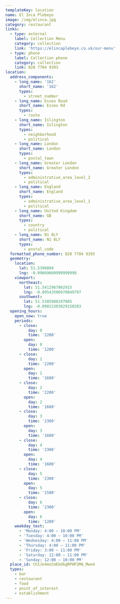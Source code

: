 ```yaml
---
templateKey: location
name: El Inca Plebeyo
image: /img/elinca.jpg
category: restaurant
links:
  - type: external
    label: Collection Menu
    category: collection
    link: 'https://elincaplebeyo.co.uk/our-menu'
  - type: phone
    label: Collection phone
    category: collection
    link: 020 7704 9393
location:
  address_components:
    - long_name: '162'
      short_name: '162'
      types:
        - street_number
    - long_name: Essex Road
      short_name: Essex Rd
      types:
        - route
    - long_name: Islington
      short_name: Islington
      types:
        - neighborhood
        - political
    - long_name: London
      short_name: London
      types:
        - postal_town
    - long_name: Greater London
      short_name: Greater London
      types:
        - administrative_area_level_2
        - political
    - long_name: England
      short_name: England
      types:
        - administrative_area_level_1
        - political
    - long_name: United Kingdom
      short_name: GB
      types:
        - country
        - political
    - long_name: N1 8LY
      short_name: N1 8LY
      types:
        - postal_code
  formatted_phone_number: 020 7704 9393
  geometry:
    location:
      lat: 51.5398894
      lng: -0.09669669999999998
    viewport:
      northeast:
        lat: 51.5412967802915
        lng: -0.09543506970849797
      southwest:
        lat: 51.5385988197085
        lng: -0.09813303029150203
  opening_hours:
    open_now: true
    periods:
      - close:
          day: 0
          time: '2200'
        open:
          day: 0
          time: '1200'
      - close:
          day: 1
          time: '2200'
        open:
          day: 1
          time: '1600'
      - close:
          day: 2
          time: '2200'
        open:
          day: 2
          time: '1600'
      - close:
          day: 3
          time: '2300'
        open:
          day: 3
          time: '1600'
      - close:
          day: 4
          time: '2300'
        open:
          day: 4
          time: '1600'
      - close:
          day: 5
          time: '2300'
        open:
          day: 5
          time: '1500'
      - close:
          day: 6
          time: '2300'
        open:
          day: 6
          time: '1200'
    weekday_text:
      - 'Monday: 4:00 – 10:00 PM'
      - 'Tuesday: 4:00 – 10:00 PM'
      - 'Wednesday: 4:00 – 11:00 PM'
      - 'Thursday: 4:00 – 11:00 PM'
      - 'Friday: 3:00 – 11:00 PM'
      - 'Saturday: 12:00 – 11:00 PM'
      - 'Sunday: 12:00 – 10:00 PM'
  place_id: ChIJe4mxCmEbdkgRPHP2MA_Mwn4
  types:
    - bar
    - restaurant
    - food
    - point_of_interest
    - establishment
---
```

